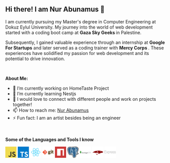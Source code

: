 ## Hi there! I am Nur Abunamus 👋

<p>
  I am currently pursuing my Master's degree in Computer Engineering at Dokuz Eylul University. My journey into the world of web development started with a coding boot camp at <strong> Gaza Sky Geeks </strong> in Palestine.
  
  Subsequently, I gained valuable experience through an internship at <strong>Google For Startups</strong>  and later served as a coding trainer with <strong>Mercy Corps </strong>. These experiences have solidified my passion for web development and its potential to drive innovation.

</p> 

<br>

**About Me:**

- 🔭 I’m currently working on HomeTaste Project
- 🌱 I’m currently learning Nestjs
- 👯 I would love to connect with different people and work on projects together!
- 📫 How to reach me: [Nur Abunamus](https://www.linkedin.com/in/noor-abunamus/)
- ⚡ Fun fact: I am an artist besides being an engineer

<br>

**Some of the Languages and Tools I know**

<code><img height="35" src="https://raw.githubusercontent.com/github/explore/80688e429a7d4ef2fca1e82350fe8e3517d3494d/topics/javascript/javascript.png"></code>
<code><img height="35" alt="typescript" src="https://raw.githubusercontent.com/github/explore/80688e429a7d4ef2fca1e82350fe8e3517d3494d/topics/typescript/typescript.png"></code>
<code><img height="35" src="https://raw.githubusercontent.com/github/explore/80688e429a7d4ef2fca1e82350fe8e3517d3494d/topics/react/react.png"></code>
<code><img height="35" src="https://raw.githubusercontent.com/github/explore/80688e429a7d4ef2fca1e82350fe8e3517d3494d/topics/git/git.png"></code>
<code><img height="35" src="https://raw.githubusercontent.com/github/explore/80688e429a7d4ef2fca1e82350fe8e3517d3494d/topics/npm/npm.png"></code>
<code><img height="35" src="https://raw.githubusercontent.com/github/explore/80688e429a7d4ef2fca1e82350fe8e3517d3494d/topics/postgresql/postgresql.png"></code>
<code><img height="35" src="https://raw.githubusercontent.com/github/explore/80688e429a7d4ef2fca1e82350fe8e3517d3494d/topics/mongodb/mongodb.png"></code>
<code><img height="35" src="https://raw.githubusercontent.com/github/explore/80688e429a7d4ef2fca1e82350fe8e3517d3494d/topics/mongoose/mongoose.png"></code>
<code><img height="35" src="https://raw.githubusercontent.com/github/explore/80688e429a7d4ef2fca1e82350fe8e3517d3494d/topics/express/express.png"></code>


